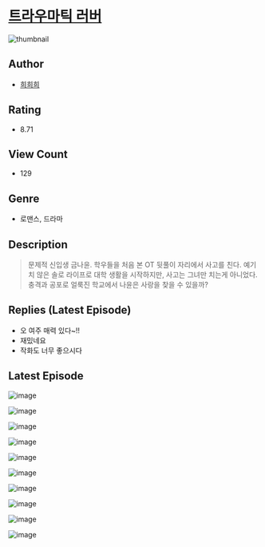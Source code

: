 # [트라우마틱 러버](https://comic.naver.com/challenge/list?titleId=810094)
![thumbnail](https://image-comic.pstatic.net/user_contents_data/challenge_comic/2023/05/23/upload_3991659553982001714_480x623.jpeg)

## Author
- [희희희](https://comic.naver.com/artistTitle?id=366795)

## Rating
- 8.71

## View Count
- 129

## Genre
- 로맨스, 드라마

## Description
> 문제적 신입생 금나윤. 학우들을 처음 본 OT 뒷풀이 자리에서 사고를 친다. 예기치 않은 솔로 라이프로 대학 생활을 시작하지만, 사고는 그녀만 치는게 아니었다. 충격과 공포로 얼룩진 학교에서 나윤은 사랑을 찾을 수 있을까?

## Replies (Latest Episode)
- 오 여주 매력 있다~!!
- 재밌네요
- 작화도 너무 좋으시다

## Latest Episode
![image](https://image-comic.pstatic.net/user_contents_data/challenge_comic/2023/05/23/366795/upload_7016947088977180467.jpeg)

![image](https://image-comic.pstatic.net/user_contents_data/challenge_comic/2023/05/23/366795/upload_3472613079201689651.jpeg)

![image](https://image-comic.pstatic.net/user_contents_data/challenge_comic/2023/05/23/366795/upload_3760895338511218275.jpeg)

![image](https://image-comic.pstatic.net/user_contents_data/challenge_comic/2023/05/23/366795/upload_3760845855451930931.jpeg)

![image](https://image-comic.pstatic.net/user_contents_data/challenge_comic/2023/05/23/366795/upload_3544724544276685106.jpeg)

![image](https://image-comic.pstatic.net/user_contents_data/challenge_comic/2023/05/23/366795/upload_4136055091817297720.jpeg)

![image](https://image-comic.pstatic.net/user_contents_data/challenge_comic/2023/05/23/366795/upload_3978986566599140710.jpeg)

![image](https://image-comic.pstatic.net/user_contents_data/challenge_comic/2023/05/23/366795/upload_3991649628309382192.jpeg)

![image](https://image-comic.pstatic.net/user_contents_data/challenge_comic/2023/05/23/366795/upload_3474636180600022627.jpeg)

![image](https://image-comic.pstatic.net/user_contents_data/challenge_comic/2023/05/23/366795/upload_7363725386338285113.jpeg)
